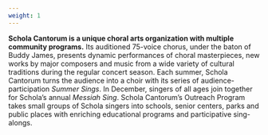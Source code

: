 ```yaml
---
weight: 1
---
```


**Schola Cantorum is a unique choral arts organization with multiple community
programs.** Its auditioned 75-voice chorus, under the baton of Buddy James,
presents dynamic performances of choral masterpieces, new works by major
composers and music from a wide variety of cultural traditions during the
regular concert season. Each summer, Schola Cantorum turns the audience into a
choir with its series of audience-participation _Summer Sings_. In December,
singers of all ages join together for Schola’s annual _Messiah Sing_. Schola
Cantorum’s Outreach Program takes small groups of Schola singers into schools,
senior centers, parks and public places with enriching educational programs and
participative sing-alongs.
